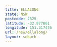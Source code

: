 ```yaml
---
title: ELLALONG
state: NSW
postcode: 2325
latitude: -32.977861
longitude: 151.317476
url: /nsw/ellalong/
layout: suburb
---
```

